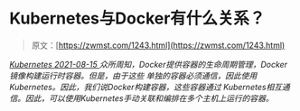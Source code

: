 <!--yml
category: 未分类
date: 0001-01-01 00:00:00
-->

# Kubernetes与Docker有什么关系？

> 原文：[https://zwmst.com/1243.html](https://zwmst.com/1243.html)

   [ *Kubernetes* ](https://zwmst.com/kubernetes)*[ <time datetime="2021-08-15T10:51:33+08:00"> 2021-08-15 </time> ](https://zwmst.com/1243.html)  众所周知，Docker提供容器的生命周期管理，Docker镜像构建运行时容器。但是，由于这些 单独的容器必须通信，因此使用Kubernetes。因此，我们说Docker构建容器，这些容器通过 Kubernetes相互通信。因此，可以使用Kubernetes手动关联和编排在多个主机上运行的容器。*